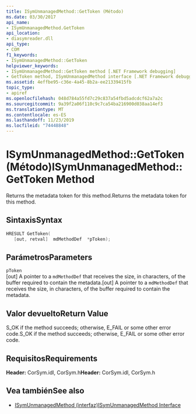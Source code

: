 ```yaml
---
title: ISymUnmanagedMethod::GetToken (Método)
ms.date: 03/30/2017
api_name:
- ISymUnmanagedMethod.GetToken
api_location:
- diasymreader.dll
api_type:
- COM
f1_keywords:
- ISymUnmanagedMethod::GetToken
helpviewer_keywords:
- ISymUnmanagedMethod::GetToken method [.NET Framework debugging]
- GetToken method, ISymUnmanagedMethod interface [.NET Framework debugging]
ms.assetid: 4effbe95-c36e-4a45-8b2a-ee21339415fb
topic_type:
- apiref
ms.openlocfilehash: 048d784a55fd7c29c837a54fbd5adcdcf62a7a2c
ms.sourcegitcommit: 9a39f2a06f110c9c7ca54ba216900d038aa14ef3
ms.translationtype: MT
ms.contentlocale: es-ES
ms.lasthandoff: 11/23/2019
ms.locfileid: "74448848"
---
```

# <a name="isymunmanagedmethodgettoken-method"></a><span data-ttu-id="fd4f5-102">ISymUnmanagedMethod::GetToken (Método)</span><span class="sxs-lookup"><span data-stu-id="fd4f5-102">ISymUnmanagedMethod::GetToken Method</span></span>
<span data-ttu-id="fd4f5-103">Returns the metadata token for this method.</span><span class="sxs-lookup"><span data-stu-id="fd4f5-103">Returns the metadata token for this method.</span></span>  
  
## <a name="syntax"></a><span data-ttu-id="fd4f5-104">Sintaxis</span><span class="sxs-lookup"><span data-stu-id="fd4f5-104">Syntax</span></span>  
  
```cpp  
HRESULT GetToken(  
   [out, retval]  mdMethodDef  *pToken);  
```  
  
## <a name="parameters"></a><span data-ttu-id="fd4f5-105">Parámetros</span><span class="sxs-lookup"><span data-stu-id="fd4f5-105">Parameters</span></span>  
 `pToken`  
 <span data-ttu-id="fd4f5-106">[out] A pointer to a `mdMethodDef` that receives the size, in characters, of the buffer required to contain the metadata.</span><span class="sxs-lookup"><span data-stu-id="fd4f5-106">[out] A pointer to a `mdMethodDef` that receives the size, in characters, of the buffer required to contain the metadata.</span></span>  
  
## <a name="return-value"></a><span data-ttu-id="fd4f5-107">Valor devuelto</span><span class="sxs-lookup"><span data-stu-id="fd4f5-107">Return Value</span></span>  
 <span data-ttu-id="fd4f5-108">S_OK if the method succeeds; otherwise, E_FAIL or some other error code.</span><span class="sxs-lookup"><span data-stu-id="fd4f5-108">S_OK if the method succeeds; otherwise, E_FAIL or some other error code.</span></span>  
  
## <a name="requirements"></a><span data-ttu-id="fd4f5-109">Requisitos</span><span class="sxs-lookup"><span data-stu-id="fd4f5-109">Requirements</span></span>  
 <span data-ttu-id="fd4f5-110">**Header:** CorSym.idl, CorSym.h</span><span class="sxs-lookup"><span data-stu-id="fd4f5-110">**Header:** CorSym.idl, CorSym.h</span></span>  
  
## <a name="see-also"></a><span data-ttu-id="fd4f5-111">Vea también</span><span class="sxs-lookup"><span data-stu-id="fd4f5-111">See also</span></span>

- [<span data-ttu-id="fd4f5-112">ISymUnmanagedMethod (interfaz)</span><span class="sxs-lookup"><span data-stu-id="fd4f5-112">ISymUnmanagedMethod Interface</span></span>](../../../../docs/framework/unmanaged-api/diagnostics/isymunmanagedmethod-interface.md)
